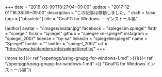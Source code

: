 +++
date = "2016-03-09T18:27:04+09:00"
update = "2017-12-01T16:38:39+09:00"
description = "この記事は移動しました。"
draft = false
tags = ["obsolete"]
title = "GnuPG for Windows ― インストール編"

[author]
  avatar = "/images/avatar.jpg"
  facebook = "spiegel.im.spiegel"
  flattr = "spiegel"
  flickr = "spiegel"
  github = "spiegel-im-spiegel"
  instagram = "spiegel_2007"
  license = "by-sa"
  linkedin = "spiegelimspiegel"
  name = "Spiegel"
  tumblr = ""
  twitter = "spiegel_2007"
  url = "http://www.baldanders.info/spiegel/profile/"
+++

(move to [{{< ref "/openpgp/using-gnupg-for-windows-1.md" >}}]({{< ref "/openpgp/using-gnupg-for-windows-1.md" >}} "GnuPG for Windows インストール編"))
